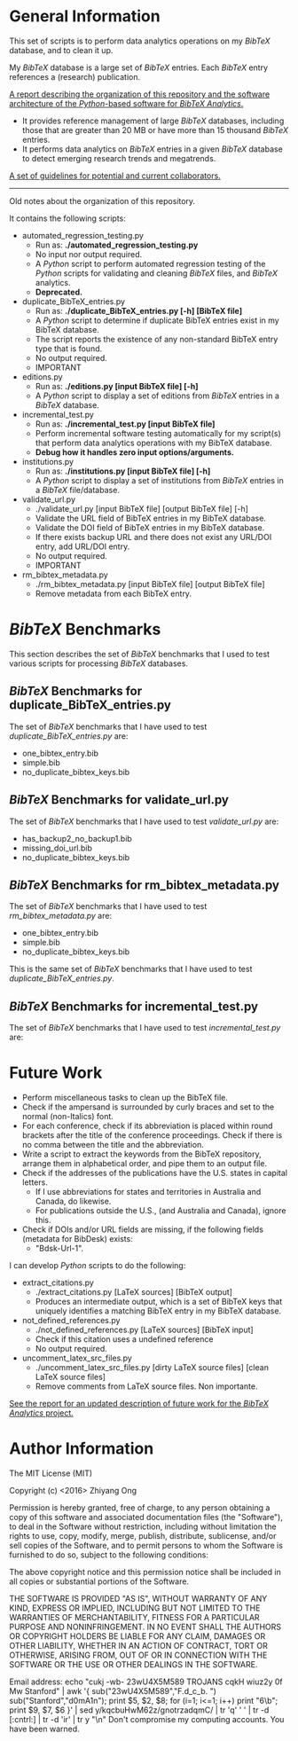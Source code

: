 #	General Information

This set of scripts is to perform data analytics operations on my *BibTeX*
	database, and to clean it up.



My *BibTeX* database is a large set of *BibTeX* entries.
	Each *BibTeX* entry references a (research) publication.



[A report describing the organization of this repository and the software
	architecture of the *Python*-based software for *BibTeX Analytics*.](https://github.com/eda-ricercatore/bibtex-analytics/blob/master/notes/report/report.pdf)
+ It provides reference management of large *BibTeX* databases, including those
	that are greater than 20 MB or have more than 15 thousand *BibTeX* entries.
+ It performs data analytics on *BibTeX* entries in a given *BibTeX* database to
	detect emerging research trends and megatrends.




[A set of guidelines for potential and current collaborators.](https://github.com/eda-ricercatore/bibtex-analytics/blob/master/notes/guidelines/guidelines.pdf)



---

Old notes about the organization of this repository.


It contains the following scripts:
+ automated_regression_testing.py
	- Run as: **./automated_regression_testing.py**
	- No input nor output required.
	- A *Python* script to perform automated regression testing of the *Python* scripts for validating
		and cleaning *BibTeX* files, and *BibTeX* analytics.
	- **Deprecated.**
+ duplicate_BibTeX_entries.py
	- Run as: **./duplicate_BibTeX_entries.py [-h] [BibTeX file]**
	- A *Python* script to determine if duplicate BibTeX entries exist in my BibTeX
		database.
	- The script reports the existence of any non-standard BibTeX entry type
		that is found.
	- No output required.
	- IMPORTANT
+ editions.py
	- Run as: **./editions.py [input BibTeX file] [-h]**
	- A *Python* script to display a set of editions from *BibTeX* entries in a
		*BibTeX* database.
+ incremental_test.py
	- Run as: **./incremental_test.py [input BibTeX file]**
	- Perform incremental software testing automatically for my script(s) that
		perform data analytics operations with my BibTeX database.
	- **Debug how it handles zero input options/arguments.**
+ institutions.py
	- Run as: **./institutions.py [input BibTeX file] [-h]**
	- A *Python* script to display a set of institutions from *BibTeX* entries in a *BibTeX* file/database.
+ validate_url.py
	- ./validate_url.py [input BibTeX file] [output BibTeX file] [-h]
	- Validate the URL field of BibTeX entries in my BibTeX database.
	- Validate the DOI field of BibTeX entries in my BibTeX database.
	- If there exists backup URL and there does not exist any URL/DOI
		entry, add URL/DOI entry.
	- No output required.
	- IMPORTANT
+ rm_bibtex_metadata.py
	- ./rm_bibtex_metadata.py [input BibTeX file] [output BibTeX file]
	- Remove metadata from each BibTeX entry.














#	*BibTeX* Benchmarks

This section describes the set of *BibTeX* benchmarks that I used to
	test various scripts for processing *BibTeX* databases. 

##	*BibTeX* Benchmarks for duplicate_BibTeX_entries.py

The set of *BibTeX* benchmarks that I have used to test
	*duplicate_BibTeX_entries.py* are:
+ one_bibtex_entry.bib
+ simple.bib
+ no_duplicate_bibtex_keys.bib


##	*BibTeX* Benchmarks for validate_url.py

The set of *BibTeX* benchmarks that I have used to test
	*validate_url.py* are:
+ has_backup2_no_backup1.bib
+ missing_doi_url.bib
+ no_duplicate_bibtex_keys.bib


##	*BibTeX* Benchmarks for rm_bibtex_metadata.py

The set of *BibTeX* benchmarks that I have used to test
	*rm_bibtex_metadata.py* are:
+ one_bibtex_entry.bib
+ simple.bib
+ no_duplicate_bibtex_keys.bib

This is the same set of *BibTeX* benchmarks that I have used to test
	*duplicate_BibTeX_entries.py*.


##	*BibTeX* Benchmarks for incremental_test.py

The set of *BibTeX* benchmarks that I have used to test
	*incremental_test.py* are:






#	Future Work


+ Perform miscellaneous tasks to clean up the BibTeX file.
+ Check if the ampersand is surrounded by curly braces and set to the normal
	(non-Italics) font.
+ For each conference, check if its abbreviation is placed within
		round brackets after the title of the conference proceedings.
	  Check if there is no comma between the title and the
		abbreviation.
+ Write a script to extract the keywords from the BibTeX
		repository, arrange them in alphabetical order, and pipe them
		to an output file.
+ Check if the addresses of the publications have the U.S. states in capital letters.
	- If I use abbreviations for states and territories in Australia and Canada, do
		likewise.
	- For publications outside the U.S., (and Australia and Canada), ignore this.
+ Check if DOIs and/or URL fields are missing, if the following fields (metadata
	for BibDesk) exists:
	- "Bdsk-Url-1". 






I can develop *Python* scripts to do the following:
+ extract_citations.py
	- ./extract_citations.py [LaTeX sources] [BibTeX output]
	- Produces an intermediate output, which is a set of BibTeX keys
		that uniquely identifies a matching BibTeX entry in my BibTeX
		database.
+ not_defined_references.py
	- ./not_defined_references.py  [LaTeX sources] [BibTeX input]
	- Check if this citation uses a undefined reference
	- No output required.
+ uncomment_latex_src_files.py
	- ./uncomment_latex_src_files.py [dirty LaTeX source files] [clean LaTeX source files]
	- Remove comments from LaTeX source files. Non importante.




[See the report for an updated description of future work for the *BibTeX Analytics* project.](https://github.com/eda-ricercatore/bibtex-analytics/blob/master/notes/report/report.pdf)





#	Author Information

The MIT License (MIT)

Copyright (c) <2016> Zhiyang Ong

Permission is hereby granted, free of charge, to any person obtaining a copy of this software and associated documentation files (the "Software"), to deal in the Software without restriction, including without limitation the rights to use, copy, modify, merge, publish, distribute, sublicense, and/or sell copies of the Software, and to permit persons to whom the Software is furnished to do so, subject to the following conditions:

The above copyright notice and this permission notice shall be included in all copies or substantial portions of the Software.

THE SOFTWARE IS PROVIDED "AS IS", WITHOUT WARRANTY OF ANY KIND, EXPRESS OR IMPLIED, INCLUDING BUT NOT LIMITED TO THE WARRANTIES OF MERCHANTABILITY, FITNESS FOR A PARTICULAR PURPOSE AND NONINFRINGEMENT. IN NO EVENT SHALL THE AUTHORS OR COPYRIGHT HOLDERS BE LIABLE FOR ANY CLAIM, DAMAGES OR OTHER LIABILITY, WHETHER IN AN ACTION OF CONTRACT, TORT OR OTHERWISE, ARISING FROM, OUT OF OR IN CONNECTION WITH THE SOFTWARE OR THE USE OR OTHER DEALINGS IN THE SOFTWARE.

Email address: echo "cukj -wb- 23wU4X5M589 TROJANS cqkH wiuz2y 0f Mw Stanford" | awk '{ sub("23wU4X5M589","F.d_c_b. ") sub("Stanford","d0mA1n"); print $5, $2, $8; for (i=1; i<=1; i++) print "6\b"; print $9, $7, $6 }' | sed y/kqcbuHwM62z/gnotrzadqmC/ | tr 'q' ' ' | tr -d [:cntrl:] | tr -d 'ir' | tr y "\n"		Don't compromise my computing accounts. You have been warned.

